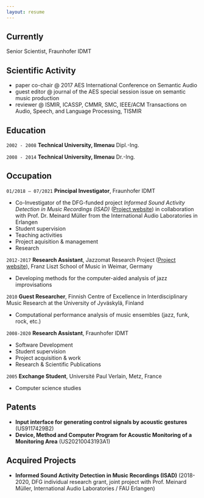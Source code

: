```yaml
---
layout: resume
---
```

## Currently

Senior Scientist, Fraunhofer IDMT

## Scientific Activity

* paper co-chair @ 2017 AES International Conference on Semantic Audio
* guest editor @ journal of the AES special session issue on semantic music production
* reviewer @ ISMIR, ICASSP, CMMR, SMC, IEEE/ACM Transactions on Audio, Speech, and Language Processing, TISMIR


## Education

`2002 - 2008`
__Technical University, Ilmenau__
Dipl.-Ing.

`2008 - 2014`
__Technical University, Ilmenau__
Dr.-Ing. 

## Occupation

`01/2018 – 07/2021`
__Principal Investigator__, Fraunhofer IDMT

- Co-Investigator of the DFG-funded project *Informed Sound Activity Detection in Music Recordings (ISAD)* ([Project website](https://dfg-isad.github.io/)) in collaboration with Prof. Dr. Meinard Müller from the International Audio Laboratories in Erlangen
- Student supervision
- Teaching activities
- Project aquisition & management
- Research

`2012-2017`
__Research Assistant__, Jazzomat Research Project ([Project website](https://jazzomat.hfm-weimar.de/)), Franz Liszt School of Music in Weimar, Germany

- Developing methods for the computer-aided analysis of jazz improvisations

`2010`
__Guest Researcher__, Finnish Centre of Excellence in Interdisciplinary Music Research at the University of Jyväskylä, Finland

- Computational performance analysis of music ensembles (jazz, funk, rock, etc.)

`2008-2020`
__Research Assistant__, Fraunhofer IDMT

- Software Development
- Student supervision
- Project acquisition & work
- Research & Scientific Publications


`2005`
__Exchange Student__, Université Paul Verlain, Metz, France

- Computer science studies

## Patents

- __Input interface for generating control signals by acoustic gestures__ (US9117429B2)
- __Device, Method and Computer Program for Acoustic Monitoring of a Monitoring Area__ (US20210043193A1)

## Acquired Projects

- __Informed Sound Activity Detection in Music Recordings (ISAD)__ (2018-2020, DFG individual research grant, joint project with Prof. Meinard Müller, International Audio Laboratories / FAU Erlangen)

<!-- ### Footer

Last updated: Mar 2021 -->



